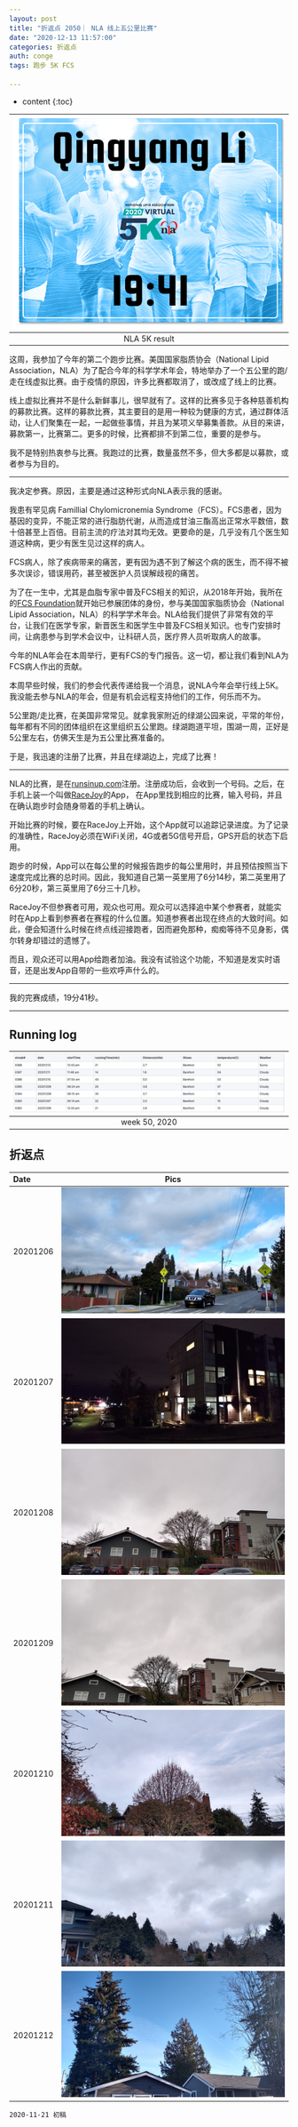 ```yaml
---
layout: post
title: "折返点 2050｜ NLA 线上五公里比赛"
date: "2020-12-13 11:57:00"
categories: 折返点
auth: conge
tags: 跑步 5K FCS

---
```

* content
{:toc}

|![NLA 5K results](/assets/images/折返点/2020-12-13-NLA-5K-result.png)|
|:----:|
|NLA 5K result|

这周，我参加了今年的第二个跑步比赛。美国国家脂质协会（National Lipid Association，NLA）为了配合今年的科学学术年会，特地举办了一个五公里的跑/走在线虚拟比赛。由于疫情的原因，许多比赛都取消了，或改成了线上的比赛。

线上虚拟比赛并不是什么新鲜事儿，很早就有了。这样的比赛多见于各种慈善机构的募款比赛。这样的募款比赛，其主要目的是用一种较为健康的方式，通过群体活动，让人们聚集在一起，一起做些事情，并且为某项义举募集善款。从目的来讲，募款第一，比赛第二。更多的时候，比赛都排不到第二位，重要的是参与。

我不是特别热衷参与比赛。我跑过的比赛，数量虽然不多，但大多都是以募款，或者参与为目的。



-----

我决定参赛。原因，主要是通过这种形式向NLA表示我的感谢。

我患有罕见病 Famillial Chylomicronemia Syndrome（FCS）。FCS患者，因为基因的变异，不能正常的进行脂肪代谢，从而造成甘油三酯高出正常水平数倍，数十倍甚至上百倍。目前主流的疗法对其均无效。更要命的是，几乎没有几个医生知道这种病，更少有医生见过这样的病人。

FCS病人，除了疾病带来的痛苦，更有因为遇不到了解这个病的医生，而不得不被多次误诊，错误用药，甚至被医护人员误解歧视的痛苦。

为了在一生中，尤其是血脂专家中普及FCS相关的知识，从2018年开始，我所在的[FCS Foundation](https://livingwithfcs.org)就开始已参展团体的身份，参与美国国家脂质协会（National Lipid Association，NLA）的科学学术年会。NLA给我们提供了非常有效的平台，让我们在医学专家，新晋医生和医学生中普及FCS相关知识。也专门安排时间，让病患参与到学术会议中，让科研人员，医疗界人员听取病人的故事。

今年的NLA年会在本周举行，更有FCS的专门报告。这一切，都让我们看到NLA为FCS病人作出的贡献。

本周早些时候，我们的参会代表传递给我一个消息，说NLA今年会举行线上5K。我没能去参与NLA的年会，但是有机会远程支持他们的工作，何乐而不为。

5公里跑/走比赛，在美国非常常见。就拿我家附近的绿湖公园来说，平常的年份，每年都有不同的团体组织在这里组织五公里跑。绿湖跑道平坦，围湖一周，正好是5公里左右，仿佛天生是为五公里比赛准备的。

于是，我迅速的注册了比赛，并且在绿湖边上，完成了比赛！

----

NLA的比赛，是在[runsinup.com](https://runsignup.com/Race/IL/Chicago/NLA5k)注册。注册成功后，会收到一个号码。之后，在手机上装一个叫做[RaceJoy](http://www.racejoy.net/download)的App， 在App里找到相应的比赛，输入号码，并且在确认跑步时会随身带着的手机上确认。

开始比赛的时候，要在RaceJoy上开始，这个App就可以追踪记录进度。为了记录的准确性，RaceJoy必须在WiFi关闭，4G或者5G信号开启，GPS开启的状态下启用。

跑步的时候，App可以在每公里的时候报告跑步的每公里用时，并且预估按照当下速度完成比赛的总时间。因此，我知道自己第一英里用了6分14秒，第二英里用了6分20秒，第三英里用了6分三十几秒。

RaceJoy不但参赛者可用，观众也可用。观众可以选择追中某个参赛者，就能实时在App上看到参赛者在赛程的什么位置。知道参赛者出现在终点的大致时间。如此，便会知道什么时候在终点线迎接跑者，因而避免那种，痴痴等待不见身影，偶尔转身却错过的遗憾了。

而且，观众还可以用App给跑者加油。我没有试验这个功能，不知道是发实时语音，还是出发App自带的一些欢呼声什么的。

----

我的完赛成绩，19分41秒。





----

## Running log
|![Running log, week 50, 2020](/assets/images/折返点/2020_wk50.png)|
|:----:|
|week 50, 2020|


## 折返点

|Date|Pics|
|:----|:----:|
|20201206|![20201206.jpg](/assets/images/折返点/20201206.jpg)  |
|20201207|![20201207.jpg](/assets/images/折返点/20201207.jpg)  |
|20201208|![20201208.jpg](/assets/images/折返点/20201208.jpg)  |
|20201209|![20201209.jpg](/assets/images/折返点/20201209.jpg)  |
|20201210|![20201210.jpg](/assets/images/折返点/20201210.jpg)  |
|20201211|![20201211.jpg](/assets/images/折返点/20201211.jpg)  |
|20201212|![20201212.jpg](/assets/images/折返点/20201212.jpg)  |

```
2020-11-21 初稿
```